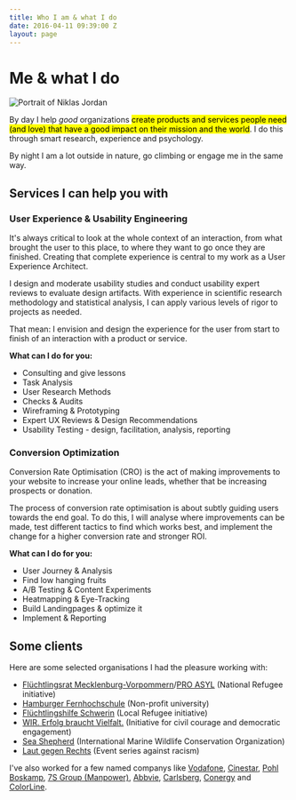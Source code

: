 ```yaml
---
title: Who I am & what I do
date: 2016-04-11 09:39:00 Z
layout: page
---
```


# Me & what I do

![Portrait of Niklas Jordan](uploads/niklas-jordan.jpg)

By day I help *good* organizations <mark>create products and services people need (and love) that have a good impact on their mission and the world</mark>. I do this through smart research, experience and psychology.

By night I am a lot outside in nature, go climbing or engage me in the same way.

## Services I can help you with

### User Experience & Usability Engineering
<div class="container">
    <div class="spalte abstand">
      <p class="half">It's always critical to look at the whole context of an interaction, from what brought the user to this place, to where they want to go once they are finished. Creating that complete experience is central to my work as a User Experience Architect.</p>
      <p>I design and moderate usability studies and conduct usability expert reviews to evaluate design artifacts. With experience in scientific research methodology and statistical analysis, I can apply various levels of rigor to projects as needed.</p>
      <p>That mean: I envision and design the experience for the user from start to finish of an interaction with a product or service.</p>
    </div>
    <div class="spalte">
      <p class="half"><strong>What can I do for you:</strong></p>
      <ul class="hug">
        <li>Consulting and give lessons</li>
        <li>Task Analysis</li>
        <li>User Research Methods</li>
        <li>Checks & Audits</li>
        <li>Wireframing & Prototyping</li>
        <li>Expert UX Reviews & Design Recommendations</li>
        <li>Usability Testing - design, facilitation, analysis, reporting</li>
      </ul>
    </div>
</div>

### Conversion Optimization
<div class="container">
    <div class="spalte abstand">
      <p class="half">Conversion Rate Optimisation (CRO) is the act of making improvements to your website to increase your online leads, whether that be increasing prospects or donation.</p>
      <p>The process of conversion rate optimisation is about subtly guiding users towards the end goal. To do this, I will analyse where improvements can be made, test different tactics to find which works best, and implement the change for a higher conversion rate and stronger ROI.</p>
    </div>
    <div class="spalte">
      <p class="half"><strong>What can I do for you:</strong></p>
      <ul class="hug">
        <li>User Journey & Analysis</li>
        <li>Find low hanging fruits</li>
        <li>A/B Testing & Content Experiments</li>
        <li>Heatmapping & Eye-Tracking</li>
        <li>Build Landingpages & optimize it</li>
        <li>Implement & Reporting</li>
      </ul>
    </div>
</div>

## Some clients
Here are some selected organisations I had the pleasure working with:

<ul class="hug">
  <li><a href="#">Flüchtlingsrat Mecklenburg-Vorpommern</a>/<a href="#">PRO ASYL</a> (National Refugee initiative)</li>
  <li><a href="#">Hamburger Fernhochschule</a> (Non-profit university)</li>
  <li><a href="#">Flüchtlingshilfe Schwerin</a> (Local Refugee initiative)</li>
  <li><a href="#">WIR. Erfolg braucht Vielfalt.</a> (Initiative for civil courage and democratic engagement)</li>
  <li><a href="#">Sea Shepherd</a> (International Marine Wildlife Conservation Organization)</li>
  <li><a href="#">Laut gegen Rechts</a> (Event series against racism)</li>
</ul>

I've also worked for a few named companys like [Vodafone](https://www.vodafone.de/), [Cinestar](http://www.cinestar.de/), [Pohl Boskamp](http://www.pohl-boskamp.de/), [7S Group (Manpower)](http://www.7s.com/de), [Abbvie](http://www.abbvie.de/), [Carlsberg](http://www.carlsberg.de/), [Conergy](http://www.conergy.de/) and [ColorLine](http://www.colorline.de/).
